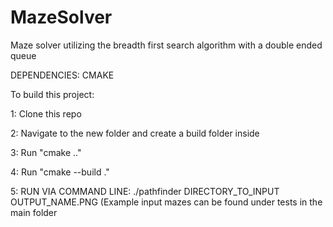 # MazeSolver
Maze solver utilizing the breadth first search algorithm with a double ended queue

DEPENDENCIES: CMAKE

To build this project:

1: Clone this repo

2: Navigate to the new folder and create a build folder inside

3: Run "cmake .."

4: Run "cmake --build ."

5: RUN VIA COMMAND LINE: ./pathfinder DIRECTORY_TO_INPUT OUTPUT_NAME.PNG (Example input mazes can be found under tests in the main folder
